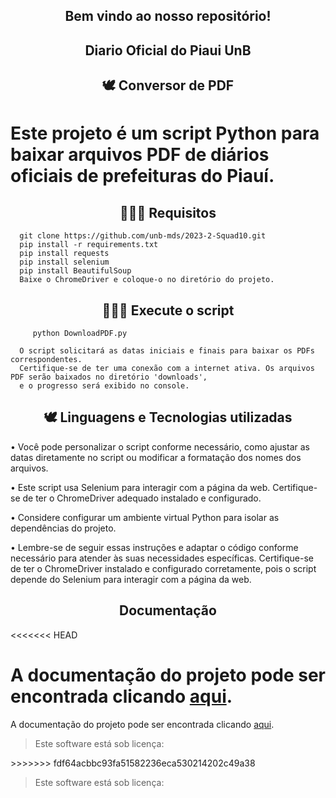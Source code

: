 <div align="center">
  <h2>Bem vindo ao nosso repositório! </h2>
</div> 

<div align="center">
  <h2>Diario Oficial do Piaui UnB </h2>
</div> 

<div align="center">
  <h2>🕊 Conversor de PDF </h2>
</div> 

# Este projeto é um script Python para baixar arquivos PDF de diários oficiais de prefeituras do Piauí.

<div align="center">
  <h2>👩🏾‍💻 Requisitos </h2>
</div> 

      git clone https://github.com/unb-mds/2023-2-Squad10.git   
      pip install -r requirements.txt
      pip install requests
      pip install selenium
      pip install BeautifulSoup
      Baixe o ChromeDriver e coloque-o no diretório do projeto.

<div align="center">
  <h2>👩🏾‍💻 Execute o script </h2>
</div> 

         python DownloadPDF.py

      O script solicitará as datas iniciais e finais para baixar os PDFs correspondentes. 
      Certifique-se de ter uma conexão com a internet ativa. Os arquivos PDF serão baixados no diretório 'downloads',       
      e o progresso será exibido no console.

<div align="center">
  <h2>🕊 Linguagens e Tecnologias utilizadas </h2>
</div> 

 • Você pode personalizar o script conforme necessário, como ajustar as datas diretamente no script ou modificar a formatação dos nomes dos arquivos.
 
 • Este script usa Selenium para interagir com a página da web. Certifique-se de ter o ChromeDriver adequado instalado e configurado.
 
 • Considere configurar um ambiente virtual Python para isolar as dependências do projeto.
 
 • Lembre-se de seguir essas instruções e adaptar o código conforme necessário para atender às suas necessidades específicas. Certifique-se de ter o ChromeDriver instalado e configurado corretamente,       pois o script depende do Selenium para interagir com a página da web.
    
<div align="center">
  <h2>Documentação </h2>
</div>
<<<<<<< HEAD

A documentação do projeto pode ser encontrada clicando [aqui](https://unb-mds.github.io/2023-2-Squad10/).
=======

A documentação do projeto pode ser encontrada clicando [aqui](https://unb-mds.github.io/2023-2-Squad10/).

<blockquote>
   <p>Este software está sob licença:</p>
</blockquote>
>>>>>>> fdf64acbbc93fa51582236eca530214202c49a38

<blockquote>
   <p>Este software está sob licença:</p>
</blockquote>
